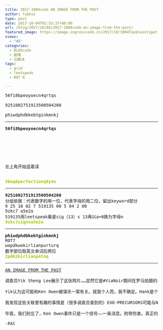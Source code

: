 ```yaml
---
title: 2017-1004code AN IMAGE FROM THE PAST
author: fukkix
type: post
date: 2017-10-04T02:53:37+00:00
url: /blog/2017/10/04/2017-1004code-an-image-from-the-past/
featured_image: https://image.ingresscode.cn/2017/10/1004TopInvestigations.jpg?x-oss-process=image/resize,m_fill,w_700,h_220
views:
  - "45"
categories:
  - BLOGcode
  - 剧情
  - 已解决
tags:
  - grid
  - leetspeak
  - ROT N

---
```

<pre>56fi8bpeoyoecn4qrtqs

9251002751913500504200

phiwdphdbkebtginkmnkj<!--more--></pre>

* * *

<pre><strong>56fi8bpeoyoecn4qrtqs</strong>



<table border="0" cellpading="0" cellspacing="0"   >
  
  	
  
</table>

左上角开始竖着读


<span style="color: #99cc00;"><strong>5boq6perfectionq8y4s</strong></span></pre>

* * *

<pre><strong>9251002751913500504200
</strong>分组依据：代表数字的用一位，代表字母的用二位，留出keyword部分
9 25 10 02 7 519135 00 5 04 2 00<strong>
</strong>9zkc7 a5e2a
519135用leetspeak看是sig（13）s 13再以a=0换为字母n<strong>
<span style="color: #99cc00;">9zkc7signsa5e2a</span>
</strong></pre>

* * *

<pre><strong>phiwdphdbkebtginkmnkj
</strong>ROT7
wopdkwokirlianpurturq
数字部位取英文单词后两位<strong>
<span style="color: #99cc00;">2pdk2kirlianp4t4q</span></strong></pre>

* * *

<pre><a href="http://investigate.ingress.com/2017/10/05/an-image-from-the-past/">AN IMAGE FROM THE PAST</a>

调查员Yik Sheng Lee展示了这张照片……显然它是#ViaNoir期间在罗马拍摄的——Hank Johnon正在给日记里添加笔记。

Yik认为这可能和Ken Owen被谋杀一案有关。就我个人而，我不确定。Hank是个聪明人，但我也不笨，我能很好的辨认出说谎者。我认为Hank知情和不知情的事都已经对我表明了。

我发现这些关联里有趣的事情是（很多调查员查到的）EXO-PRECURSORS可能与November Lima车型相连……

毕竟，我们别忘了，Ken Owen事件只是一个信号——一条消息。附带伤害。真正的权利斗争不是为了他——是为了November Lima。

-PAC</pre>